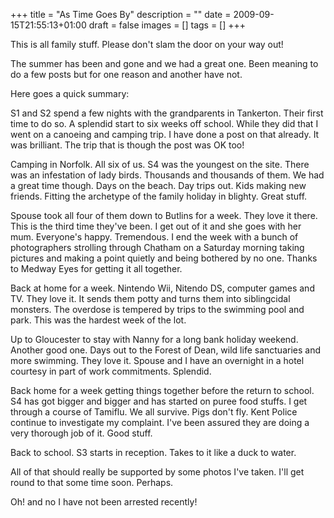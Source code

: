 +++
title = "As Time Goes By"
description = ""
date = 2009-09-15T21:55:13+01:00
draft = false
images = []
tags = []
+++

This is all family stuff. Please don't slam the door on your way out!

The summer has been and gone and we had a great one. Been meaning to do a few posts but for one reason and another have not.

Here goes a quick summary:

S1 and S2 spend a few nights with the grandparents in Tankerton. Their first time to do so. A splendid start to six weeks off school. While they did that I went on a canoeing and camping trip. I have done a post on that already. It was brilliant. The trip that is though the post was OK too!

Camping in Norfolk. All six of us. S4 was the youngest on the site. There was an infestation of lady birds. Thousands and thousands of them. We had a great time though. Days on the beach. Day trips out. Kids making new friends. Fitting the archetype of the family holiday in blighty. Great stuff.

Spouse took all four of them down to Butlins for a week. They love it there. This is the third time they've been. I get out of it and she goes with her mum. Everyone's happy. Tremendous. I end the week with a bunch of photographers strolling through Chatham on a Saturday morning taking pictures and making a point quietly and being bothered by no one. Thanks to Medway Eyes for getting it all together.

Back at home for a week. Nintendo Wii, Nitendo DS, computer games and TV. They love it. It sends them potty and turns them into siblingcidal monsters. The overdose is tempered by trips to the swimming pool and park. This was the hardest week of the lot.

Up to Gloucester to stay with Nanny for a long bank holiday weekend. Another good one. Days out to the Forest of Dean, wild life sanctuaries and more swimming. They love it. Spouse and I have an overnight in a hotel courtesy in part of work commitments. Splendid.

Back home for a week getting things together before the return to school. S4 has got bigger and bigger and has started on puree food stuffs. I get through a course of Tamiflu. We all survive. Pigs don't fly. Kent Police continue to investigate my complaint. I've been assured they are doing a very thorough job of it. Good stuff.

Back to school. S3 starts in reception. Takes to it like a duck to water.

All of that should really be supported by some photos I've taken. I'll get round to that some time soon. Perhaps.

Oh! and no I have not been arrested recently!